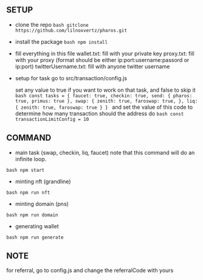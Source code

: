 ## SETUP

- clone the repo
  `bash
 gitclone https://github.com/lilnoxvertz/pharos.git
`

- install the package
  `bash
 npm install
`

- fill everything in this file
  wallet.txt: fill with your private key
  proxy.txt: fill with your proxy (format should be either ip:port:username:passord or ip:port)
  twitterUsername.txt: fill with anyone twitter username

- setup for task
  go to src/transaction/config.js

  set any value to true if you want to work on that task, and false to skip it
  `bash
const tasks = {
    faucet: true,
    checkin: true,
    send: {
        pharos: true,
        primus: true
    },
    swap: {
        zenith: true,
        faroswap: true,
    },
    liq: {
        zenith: true,
        faroswap: true
    }
}
`
  and set the value of this code to determine how many transaction should the address do
  `bash
 const transactionLimitConfig = 10
`

## COMMAND

- main task (swap, checkin, liq, faucet)
  note that this command will do an infinite loop.

`bash
 npm start
`

- minting nft (grandline)

`bash
 npm run nft
`

- minting domain (pns)

`bash
 npm run domain
`

- generating wallet

`bash
 npm run generate
`

## NOTE

for referral, go to config.js and change the referralCode with yours
